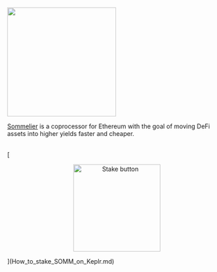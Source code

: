 # <p align="center">
  <img width="250" src="https://user-images.githubusercontent.com/95366163/156778267-37878d93-f8f4-4fca-b1ec-961df3da3a8e.png">
</p>

[Sommelier](https://www.sommelier.finance/) is a coprocessor for Ethereum with the goal of moving DeFi assets into higher yields faster and cheaper. <br>
<br>

[<p align="center">
  <img width="200" alt="Stake button" src="https://user-images.githubusercontent.com/95366163/156778186-0c01a260-4ebc-4572-a754-e4636f7f5eed.png">
</p>](How_to_stake_SOMM_on_Keplr.md)

